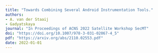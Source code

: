 ```yaml
---
title: "Towards Combining Several Android Instrumentation Tools."
authors: 
- A. van der Staaij
- Gadyatskaya
journal: "In Proceedings of ACNS 2022 Satellite Workshop SecMT"
doi: "https://doi.org/10.1007/978-3-031-02067-4_5"
pdf: "https://arxiv.org/abs/2110.02553.pdf"
date: 2022-01-01
---
```


